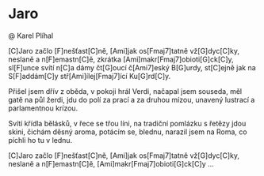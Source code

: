 # Jaro
@ Karel Plíhal

[C]Jaro začlo [F]nešťast[C]ně, [Ami]jak os[Fmaj7]tatně vž[G]dyc[C]ky,
neslaně a n[F]emastn[C]ě, zkrátka [Ami]makr[Fmaj7]obioti[G]ck[C]y,
sl[F]unce svítí n[C]a dámy čt[G]oucí č[Ami7]eský B[G]urdy,
st[C]ejně jak na S[F]addám[C]y stř[Ami]ílej[Fmaj7]ící Ku[G]rd[C]y.

Přišel jsem dřív z oběda, v pokoji hrál Verdi,
načapal jsem souseda, měl gatě na půl žerdi,
jdu do polí za prací a za druhou mízou,
unavený lustrací a parlamentnou krízou.

Svítí křídla bělásků, v řece se třou líni,
na tradiční pomlázku s řetězy jdou skini,
čichám děsný aroma, potácím se, blednu,
narazil jsem na Roma, co píchli ho tu v lednu.

[C]Jaro začlo [F]nešťast[C]ně, [Ami]jak os[Fmaj7]tatně vž[G]dyc[C]ky,
neslaně a n[F]emastn[C]ě, [Ami]makr[Fmaj7]obioti[G]ck[C]y ...